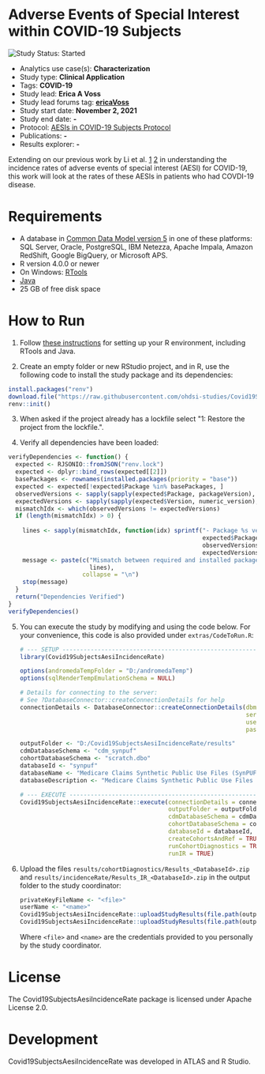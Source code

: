 Adverse Events of Special Interest within COVID-19 Subjects
=============

<img src="https://img.shields.io/badge/Study%20Status-Started-blue.svg" alt="Study Status: Started">

- Analytics use case(s): **Characterization**
- Study type: **Clinical Application**
- Tags: **COVID-19**
- Study lead: **Erica A Voss**
- Study lead forums tag: **[ericaVoss](https://forums.ohdsi.org/u/ericaVoss)**
- Study start date: **November 2, 2021**
- Study end date: **-**
- Protocol: [AESIs in COVID-19 Subjects Protocol](https://ohdsi-studies.github.io/Covid19SubjectsAesiIncidenceRate/Protocol.html)
- Publications: **-**
- Results explorer: **-**

Extending on our previous work by Li et al. [1](https://github.com/ohdsi-studies/Covid19VaccineAesiIncidenceRate) [2](https://pubmed.ncbi.nlm.nih.gov/33791732/) in understanding the incidence rates of adverse events of special interest (AESI) for COVID-19, this work will look at the rates of these AESIs in patients who had COVDI-19 disease.

# Requirements
- A database in [Common Data Model version 5](https://github.com/OHDSI/CommonDataModel) in one of these platforms: SQL Server, Oracle, PostgreSQL, IBM Netezza, Apache Impala, Amazon RedShift, Google BigQuery, or Microsoft APS.
- R version 4.0.0 or newer
- On Windows: [RTools](http://cran.r-project.org/bin/windows/Rtools/)
- [Java](http://java.com)
- 25 GB of free disk space

# How to Run
1. Follow [these instructions](https://ohdsi.github.io/Hades/rSetup.html) for setting up your R environment, including RTools and Java. 

2. Create an empty folder or new RStudio project, and in R, use the following code to install the study package and its dependencies:

  ```r
  install.packages("renv")
  download.file("https://raw.githubusercontent.com/ohdsi-studies/Covid19SubjectsAesiIncidenceRate/master/renv.lock", "renv.lock")
  renv::init()
  ```

3. When asked if the project already has a lockfile select "1: Restore the project from the lockfile.".

4. Verify all dependencies have been loaded:

  ```r
  verifyDependencies <- function() {
    expected <- RJSONIO::fromJSON("renv.lock")
    expected <- dplyr::bind_rows(expected[[2]])
    basePackages <- rownames(installed.packages(priority = "base"))
    expected <- expected[!expected$Package %in% basePackages, ]
    observedVersions <- sapply(sapply(expected$Package, packageVersion), paste, collapse = ".")
    expectedVersions <- sapply(sapply(expected$Version, numeric_version), paste, collapse = ".")
    mismatchIdx <- which(observedVersions != expectedVersions)
    if (length(mismatchIdx) > 0) {
      
      lines <- sapply(mismatchIdx, function(idx) sprintf("- Package %s version %s should be %s",
                                                         expected$Package[idx],
                                                         observedVersions[idx],
                                                         expectedVersions[idx]))
      message <- paste(c("Mismatch between required and installed package versions. Did you forget to run renv::restore()?",
                         lines),
                       collapse = "\n")
      stop(message)
    }
    return("Dependencies Verified")
  }
  verifyDependencies()
  ```
  
5. You can execute the study by modifying and using the code below. For your convenience, this code is also provided under `extras/CodeToRun.R`:
	
	```r
	# --- SETUP --------------------------------------------------------------------
	library(Covid19SubjectsAesiIncidenceRate)

	options(andromedaTempFolder = "D:/andromedaTemp")
	options(sqlRenderTempEmulationSchema = NULL)

	# Details for connecting to the server:
	# See ?DatabaseConnector::createConnectionDetails for help
	connectionDetails <- DatabaseConnector::createConnectionDetails(dbms = "postgresql",
																	server = "some.server.com/ohdsi",
																	user = "joe",
																	password = "secret")

	outputFolder <- "D:/Covid19SubjectsAesiIncidenceRate/results"
	cdmDatabaseSchema <- "cdm_synpuf"
	cohortDatabaseSchema <- "scratch.dbo"
	databaseId <- "synpuf"
	databaseName <- "Medicare Claims Synthetic Public Use Files (SynPUFs)"
	databaseDescription <- "Medicare Claims Synthetic Public Use Files (SynPUFs) were created to allow interested parties to gain familiarity using Medicare claims data while protecting beneficiary privacy. These files are intended to promote development of software and applications that utilize files in this format, train researchers on the use and complexities of Centers for Medicare and Medicaid Services (CMS) claims, and support safe data mining innovations. The SynPUFs were created by combining randomized information from multiple unique beneficiaries and changing variable values. This randomization and combining of beneficiary information ensures privacy of health information."

	# --- EXECUTE ------------------------------------------------------------------
	Covid19SubjectsAesiIncidenceRate::execute(connectionDetails = connectionDetails,
											  outputFolder = outputFolder,
											  cdmDatabaseSchema = cdmDatabaseSchema,
											  cohortDatabaseSchema = cohortDatabaseSchema,
											  databaseId = databaseId,
											  createCohortsAndRef = TRUE,
											  runCohortDiagnostics = TRUE,
											  runIR = TRUE)
	```
	
4. Upload the files ```results/cohortDiagnostics/Results_<DatabaseId>.zip``` and ```results/incidenceRate/Results_IR_<DatabaseId>.zip``` in the output folder to the study coordinator:

	```r
	privateKeyFileName <- "<file>"
	userName <- "<name>"
	Covid19SubjectsAesiIncidenceRate::uploadStudyResults(file.path(outputFolder,"cohortDiagnostics"), privateKeyFileName, userName)
	Covid19SubjectsAesiIncidenceRate::uploadStudyResults(file.path(outputFolder, "incidenceRate"), privateKeyFileName, userName)
	```
	
	Where ```<file>``` and ```<name>``` are the credentials provided to you personally by the study coordinator.


# License 
The Covid19SubjectsAesiIncidenceRate package is licensed under Apache License 2.0.

# Development

Covid19SubjectsAesiIncidenceRate was developed in ATLAS and R Studio.
